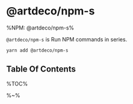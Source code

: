 # @artdeco/npm-s

%NPM: @artdeco/npm-s%

`@artdeco/npm-s` is Run NPM commands in series.

```sh
yarn add @artdeco/npm-s
```

## Table Of Contents

%TOC%

%~%